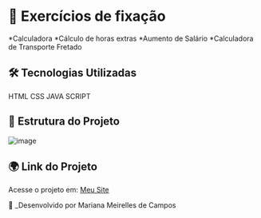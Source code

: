 
# 📝 Exercícios de fixação

*Calculadora
*Cálculo de horas extras
*Aumento de Salário
*Calculadora de Transporte Fretado

## 🛠️ Tecnologias Utilizadas

HTML
CSS
JAVA SCRIPT

## 📂 Estrutura do Projeto

![image](https://github.com/user-attachments/assets/7ad1bcd3-f206-4721-94e1-ad28c2e2282d)


## 🌍 Link do Projeto

Acesse o projeto em: [Meu Site]([https://meusite.com](https://marianacamposss.github.io/exemplo-1-main/))

📌 _Desenvolvido por Mariana Meirelles de Campos
